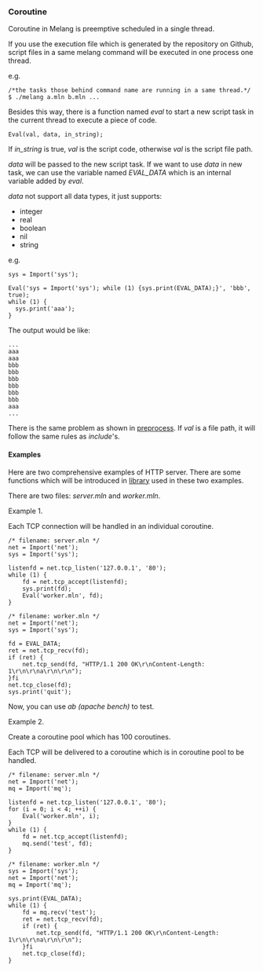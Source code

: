 ### Coroutine

Coroutine in Melang is preemptive scheduled in a single thread.

If you use the execution file which is generated by the repository on Github, script files in a same melang command will be executed in one process one thread.

e.g.

```
/*the tasks those behind command name are running in a same thread.*/
$ ./melang a.mln b.mln ...
```



Besides this way, there is a function named *eval* to start a new script task in the current thread to execute a piece of code.

```
Eval(val, data, in_string);
```

If *in_string* is true, *val* is the script code, otherwise *val* is the script file path.

*data* will be passed to the new script task. If we want to use *data* in new task, we can use the variable named *EVAL_DATA* which is an internal variable added by *eval*.

*data* not support all data types, it just supports:

- integer
- real
- boolean
- nil
- string

e.g.

```
sys = Import('sys');

Eval('sys = Import('sys'); while (1) {sys.print(EVAL_DATA);}', 'bbb', true);
while (1) {
  sys.print('aaa');
}
```

The output would be like:

```
...
aaa
aaa
bbb
bbb
bbb
bbb
bbb
bbb
aaa
...
```



There is the same problem as shown in [preprocess](https://water-melon.github.io/Melang/preprocess.html). If *val* is a file path, it will follow the same rules as *include*'s.



#### Examples

Here are two comprehensive examples of HTTP server. There are some functions which will be introduced in [library](	https://water-melon.github.io/Melang/library.html) used in these two examples.



There are two files: *server.mln* and *worker.mln*.

Example 1.

Each TCP connection will be handled in an individual coroutine.

```
/* filename: server.mln */
net = Import('net');
sys = Import('sys');

listenfd = net.tcp_listen('127.0.0.1', '80');
while (1) {
    fd = net.tcp_accept(listenfd);
    sys.print(fd);
    Eval('worker.mln', fd);
}
```

```
/* filename: worker.mln */
net = Import('net');
sys = Import('sys');

fd = EVAL_DATA;
ret = net.tcp_recv(fd);
if (ret) {
    net.tcp_send(fd, "HTTP/1.1 200 OK\r\nContent-Length: 1\r\n\r\na\r\n\r\n");
}fi
net.tcp_close(fd);
sys.print('quit');
```

Now, you can use *ab (apache bench)* to test.



Example 2.

Create a coroutine pool which has 100 coroutines.

Each TCP will be delivered to a coroutine which is in coroutine pool to be handled.

```
/* filename: server.mln */
net = Import('net');
mq = Import('mq');

listenfd = net.tcp_listen('127.0.0.1', '80');
for (i = 0; i < 4; ++i) {
    Eval('worker.mln', i);
}
while (1) {
    fd = net.tcp_accept(listenfd);
    mq.send('test', fd);
}
```

```
/* filename: worker.mln */
sys = Import('sys');
net = Import('net');
mq = Import('mq');

sys.print(EVAL_DATA);
while (1) {
    fd = mq.recv('test');
    ret = net.tcp_recv(fd);
    if (ret) {
        net.tcp_send(fd, "HTTP/1.1 200 OK\r\nContent-Length: 1\r\n\r\na\r\n\r\n");
    }fi
    net.tcp_close(fd);
}
```
